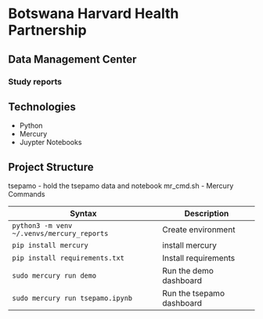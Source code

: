 # Botswana Harvard Health Partnership
## Data Management Center

### Study reports

## Technologies
- Python
- Mercury
- Juypter Notebooks

## Project Structure
tsepamo - hold the tsepamo data and notebook
mr_cmd.sh - Mercury Commands


| Syntax | Description |
| -------|-------------|
|`python3 -m venv ~/.venvs/mercury_reports` | Create environment |
|`pip install mercury` | install mercury | OR
|`pip install requirements.txt` | Install requirements |
|`sudo mercury run demo` | Run the demo dashboard |
|`sudo mercury run tsepamo.ipynb` | Run the tsepamo dashboard |
